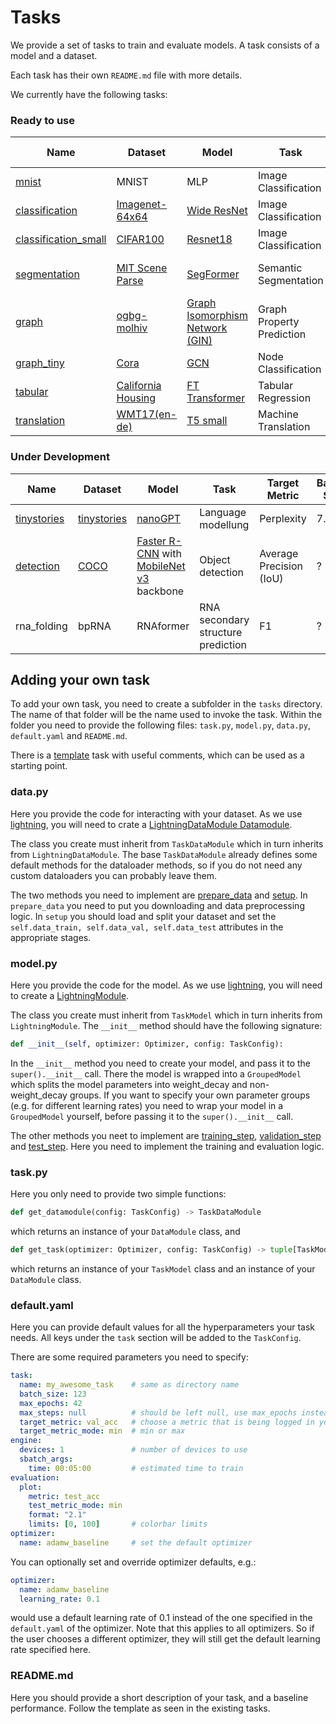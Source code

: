 # Tasks
We provide a set of tasks to train and evaluate models. A task consists of a model and a dataset.

Each task has their own `README.md` file with more details.

We currently have the following tasks:

### Ready to use

| Name | Dataset | Model | Task | Target Metric | Baseline Score | Baseline Runtime | Hardware |
| ------- | ---- | ----- | ---- | ------------- | -------------- | ---------------- | -------- |
| [mnist](mnist) | MNIST | MLP | Image Classification | Top-1 Accuracy | 0.97 | 1 min | 1 gpu |
| [classification](classification) | [Imagenet-64x64](https://patrykchrabaszcz.github.io/Imagenet32/) | [Wide ResNet](https://arxiv.org/pdf/1605.07146.pdf) | Image Classification | Top-1 Accuracy | 0.69 | 4h | 4 gpu |
| [classification_small](classification_small) | [CIFAR100](https://www.cs.toronto.edu/~kriz/cifar.html) | [Resnet18](https://arxiv.org/pdf/1512.03385.pdf) | Image Classification | Top-1 Accuracy | 0.77 | 10 min | 1 gpu |
| [segmentation](segmentation) | [MIT Scene Parse](http://sceneparsing.csail.mit.edu/) | [SegFormer](https://arxiv.org/abs/2105.15203) | Semantic Segmentation | Intersection over Union (IoU) | 0.35 | 5h | 4 gpu |
| [graph](graph) | [ogbg-molhiv](https://ogb.stanford.edu/docs/graphprop/#ogbg-mol) | [Graph Isomorphism Network (GIN)](https://arxiv.org/pdf/1810.00826.pdf) | Graph Property Prediction | ROC-AUC | 0.77 | 20min | 1 gpu |
| [graph_tiny](graph_tiny) | [Cora](https://paperswithcode.com/sota/node-classification-on-cora) | [GCN](https://arxiv.org/abs/1609.02907) | Node Classification | Accuracy | 0.82 | 1min | 1 gpu |
| [tabular](tabular) | [California Housing](https://www.dcc.fc.up.pt/~ltorgo/Regression/cal_housing.html) | [FT Transformer](https://arxiv.org/pdf/2106.11959.pdf) | Tabular Regression | Test RMSE | 0.40 | 2 min | 1 gpu |
| [translation](translation) | [WMT17(en-de)](https://machinetranslate.org/wmt17) | [T5 small](https://jmlr.org/papers/volume21/20-074/20-074.pdf) | Machine Translation | BLEU (sacrebleu) | 26.3 | 6h | 4 gpus |


### Under Development

| Name | Dataset | Model | Task | Target Metric | Baseline Score | Baseline Runtime | Hardware |
| ------- | ----- | ----- | ---- | ------------- | -------------- | ---------------- | -------- |
| [tinystories](pytorch_fob/tasks/tinystories) | [tinystories](https://huggingface.co/datasets/roneneldan/TinyStories) | [nanoGPT](https://github.com/karpathy/nanoGPT) | Language modellung | Perplexity | 7.58 | ~1h | 1 gpu |
| [detection](pytorch_fob/tasks/detection) | [COCO](https://cocodataset.org) | [Faster R-CNN](https://arxiv.org/abs/1506.01497) with [MobileNet v3](https://arxiv.org/abs/1905.02244) backbone | Object detection | Average Precision (IoU) | ? | ~4h | 4 gpus |
| rna_folding | bpRNA | RNAformer | RNA secondary structure prediction | F1 | ? | ~4h | 4 gpus |

## Adding your own task
To add your own task, you need to create a subfolder in the `tasks` directory. The name of that folder will be the name used to invoke the task. Within the folder you need to provide the following files: `task.py`, `model.py`, `data.py`, `default.yaml` and `README.md`. 

There is a [template](template) task with useful comments, which can be used as a starting point.

### data.py
Here you provide the code for interacting with your dataset. As we use [lightning](https://lightning.ai/docs/pytorch/stable/), you will need to crate a [LightningDataModule Datamodule](https://lightning.ai/docs/pytorch/stable/data/datamodule.html).  

The class you create must inherit from `TaskDataModule` which in turn inherits from `LightningDataModule`. The base `TaskDataModule` already defines some default methods for the dataloader methods, so if you do not need any custom dataloaders you can probably leave them.

The two methods you need to implement are [prepare_data](https://lightning.ai/docs/pytorch/stable/data/datamodule.html#prepare-data) and [setup](https://lightning.ai/docs/pytorch/stable/data/datamodule.html#setup). In `prepare_data` you need to put you downloading and data preprocessing logic. In `setup` you should load and split your dataset and set the `self.data_train, self.data_val, self.data_test` attributes in the appropriate stages.

### model.py
Here you provide the code for the model. As we use [lightning](https://lightning.ai/docs/pytorch/stable/), you will need to create a [LightningModule](https://lightning.ai/docs/pytorch/stable/common/lightning_module.html).  

The class you create must inherit from `TaskModel` which in turn inherits from `LightningModule`. The `__init__` method should have the following signature:  
```python
def __init__(self, optimizer: Optimizer, config: TaskConfig):
```
In the `__init__` method you need to create your model, and pass it to the `super().__init__` call. There the model is wrapped into a `GroupedModel` which splits the model parameters into weight_decay and non-weight_decay groups. If you want to specify your own parameter groups (e.g. for different learning rates) you need to wrap your model in a `GroupedModel` yourself, before passing it to the `super().__init__` call.

The other methods you neet to implement are [training_step](https://lightning.ai/docs/pytorch/stable/common/lightning_module.html#training-step), [validation_step](https://lightning.ai/docs/pytorch/stable/common/lightning_module.html#validation-step) and [test_step](https://lightning.ai/docs/pytorch/stable/common/lightning_module.html#test-step). Here you need to implement the training and evaluation logic.

### task.py
Here you only need to provide two simple functions:
```python
def get_datamodule(config: TaskConfig) -> TaskDataModule
```
which returns an instance of your `DataModule` class, and
```python
def get_task(optimizer: Optimizer, config: TaskConfig) -> tuple[TaskModel, TaskDataModule]
```
which returns an instance of your `TaskModel` class and an instance of your `DataModule` class.

### default.yaml
Here you can provide default values for all the hyperparameters your task needs. All keys under the `task` section will be added to the `TaskConfig`. 

There are some required parameters you need to specify:
```yaml
task:
  name: my_awesome_task    # same as directory name
  batch_size: 123
  max_epochs: 42
  max_steps: null          # should be left null, use max_epochs instead
  target_metric: val_acc   # choose a metric that is being logged in your LightningModule
  target_metric_mode: min  # min or max 
engine:
  devices: 1               # number of devices to use
  sbatch_args:
    time: 00:05:00         # estimated time to train
evaluation:
  plot:
    metric: test_acc
    test_metric_mode: min
    format: "2.1"
    limits: [0, 100]       # colorbar limits
optimizer:
  name: adamw_baseline     # set the default optimizer
```

You can optionally set and override optimizer defaults, e.g.:
```yaml
optimizer:
  name: adamw_baseline
  learning_rate: 0.1
```
would use a default learning rate of 0.1 instead of the one specified in the `default.yaml` of the optimizer. Note that this applies to all optimizers. So if the user chooses a different optimizer, they will still get the default learning rate specified here.

### README.md
Here you should provide a short description of your task, and a baseline performance. Follow the template as seen in the existing tasks.
